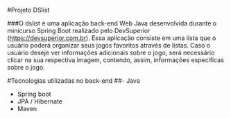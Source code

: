 #Projeto DSlist

###O dslist é uma aplicação back-end Web Java desenvolvida durante o minicurso Spring Boot realizado pelo DevSuperior
(https://devsuperior.com.br). Essa aplicação consiste em uma lista que o usuário poderá organizar seus jogos favoritos
através de listas. Caso o usuário deseje ver informações adicionais sobre o jogo, será necessário clicar na sua respectiva
imagem, contendo, assim, informações específicas sobre o jogo.

#Tecnologias utilizadas no back-end
##- Java
- Spring boot
- JPA / Hibernate
- Maven

  
